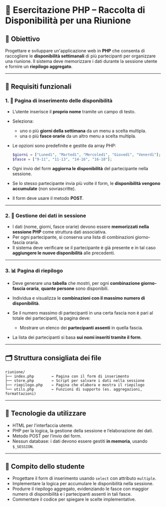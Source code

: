 # 🧪 **Esercitazione PHP – Raccolta di Disponibilità per una Riunione**

## 🎯 Obiettivo

Progettare e sviluppare un'applicazione web in **PHP** che consenta di raccogliere le **disponibilità settimanali** di più partecipanti per organizzare una riunione. Il sistema deve memorizzare i dati durante la sessione utente e fornire un **riepilogo aggregato**.

---

## 🧾 **Requisiti funzionali**

### 1. 📝 **Pagina di inserimento delle disponibilità**

* L’utente inserisce il **proprio nome** tramite un campo di testo.

* Seleziona:

  * uno o più **giorni della settimana** da un menu a scelta multipla.
  * una o più **fasce orarie** da un altro menu a scelta multipla.

* Le opzioni sono predefinite e gestite da array PHP:

  ```php
  $giorni = ["Lunedì", "Martedì", "Mercoledì", "Giovedì", "Venerdì"];
  $fasce = ["9-11", "11-13", "14-16", "16-18"];
  ```

* Ogni invio del form **aggiorna le disponibilità** del partecipante nella sessione.

* Se lo stesso partecipante invia più volte il form, le **disponibilità vengono accumulate** (non sovrascritte).

* Il form deve usare il metodo **POST**.

---

### 2. 💾 **Gestione dei dati in sessione**

* I dati (nome, giorni, fasce orarie) devono essere **memorizzati nella sessione PHP** come struttura dati associativa.
* Per ogni partecipante, si conserva una lista di combinazioni giorno-fascia oraria.
* Il sistema deve verificare se il partecipante è già presente e in tal caso **aggiungere le nuove disponibilità** alle precedenti.

---

### 3. 📊 **Pagina di riepilogo**

* Deve generare una **tabella** che mostri, per ogni **combinazione giorno-fascia oraria**, **quante persone** sono disponibili.
* Individua e visualizza le **combinazioni con il massimo numero di disponibilità**.
* Se il numero massimo di partecipanti in una certa fascia non è pari al totale dei partecipanti, la pagina deve:

  * Mostrare un elenco dei **partecipanti assenti** in quella fascia.
* La lista dei partecipanti si basa **sui nomi inseriti tramite il form**.

---

## 🗂️ **Struttura consigliata dei file**

```
riunione/
├── index.php        ← Pagina con il form di inserimento
├── store.php        ← Script per salvare i dati nella sessione
├── riepilogo.php    ← Pagina che elabora e mostra il riepilogo
└── utils.php        ← Funzioni di supporto (es. aggregazioni, formattazioni)
```

---

## 🔧 **Tecnologie da utilizzare**

* HTML per l'interfaccia utente.
* PHP per la logica, la gestione della sessione e l’elaborazione dei dati.
* Metodo POST per l’invio del form.
* Nessun database: i dati devono essere gestiti **in memoria**, usando `$_SESSION`.

---

## 📌 **Compito dello studente**

* Progettare il form di inserimento usando `select` con attributo `multiple`.
* Implementare la logica per accumulare le disponibilità nella sessione.
* Produrre il riepilogo aggregato, evidenziando le fasce con maggior numero di disponibilità e i partecipanti assenti in tali fasce.
* Commentare il codice per spiegare le scelte implementative.

